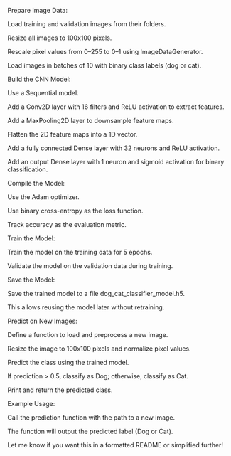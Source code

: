 Prepare Image Data:

Load training and validation images from their folders.

Resize all images to 100x100 pixels.

Rescale pixel values from 0–255 to 0–1 using ImageDataGenerator.

Load images in batches of 10 with binary class labels (dog or cat).

Build the CNN Model:

Use a Sequential model.

Add a Conv2D layer with 16 filters and ReLU activation to extract features.

Add a MaxPooling2D layer to downsample feature maps.

Flatten the 2D feature maps into a 1D vector.

Add a fully connected Dense layer with 32 neurons and ReLU activation.

Add an output Dense layer with 1 neuron and sigmoid activation for binary classification.

Compile the Model:

Use the Adam optimizer.

Use binary cross-entropy as the loss function.

Track accuracy as the evaluation metric.

Train the Model:

Train the model on the training data for 5 epochs.

Validate the model on the validation data during training.

Save the Model:

Save the trained model to a file dog_cat_classifier_model.h5.

This allows reusing the model later without retraining.

Predict on New Images:

Define a function to load and preprocess a new image.

Resize the image to 100x100 pixels and normalize pixel values.

Predict the class using the trained model.

If prediction > 0.5, classify as Dog; otherwise, classify as Cat.

Print and return the predicted class.

Example Usage:

Call the prediction function with the path to a new image.

The function will output the predicted label (Dog or Cat).

Let me know if you want this in a formatted README or simplified further!
